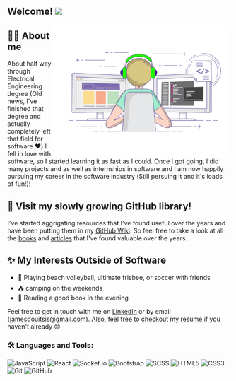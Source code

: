<h2> Welcome! <img src="https://github.com/souvikguria98/souvikguria98/blob/master/Hi.gif" width="25"></h2>
<img align="right" alt="GIF" src="https://raw.githubusercontent.com/devSouvik/devSouvik/master/gif3.gif" width="400"/>

## 👨‍💻 About me

About half way through Electrical Engineering degree (Old news, I've finished that degree and actually completely left that field for software ❤️) I fell in love with software, so I started learning it as fast as I could. Once I got going, I did many projects and as well as internships in software and I am now happily pursuing my career in the software industry (Still persuing it and it's loads of fun!)!

## 🧠 Visit my slowly growing GitHub library! 

I've started aggrigating resources that I've found useful over the years and have been putting them in my [GitHub Wiki](https://github.com/jdouitsis/jdouitsis/wiki). So feel free to take a look at all the [books](https://github.com/jdouitsis/jdouitsis/wiki/Books) and [articles](https://github.com/jdouitsis/jdouitsis/wiki/Articles) that I've found valuable over the years.

## ✨ My Interests Outside of Software

- 🏐 Playing beach volleyball, ultimate frisbee, or soccer with friends
- ⛺️ camping on the weekends
- 📖 Reading a good book in the evening

Feel free to get in touch with me on [LinkedIn](https://www.linkedin.com/in/jamesdouitsis/) or by email ([jamesdouitsis@gmail.com](mailto:jamesdouitsis@gmail.com)). Also, feel free to checkout my [resume](https://github.com/jdouitsis/jdouitsis/blob/main/James%20Douitsis%20Resume.pdf) if you haven't already 😊 

### 🛠️ Languages and Tools:

![JavaScript](https://img.shields.io/badge/-JavaScript-black?style=flat-square&logo=javascript)
![React](https://img.shields.io/badge/-React-black?style=flat-square&logo=react)
![Socket.io](https://img.shields.io/badge/-Socket-black?style=flat-square&logo=socket.io)
![Bootstrap](https://img.shields.io/badge/-Bootstrap-black?style=flat-square&logo=bootstrap)
![SCSS](https://img.shields.io/badge/-SCSS-black?style=flat-square&logo=SASS)
![HTML5](https://img.shields.io/badge/-HTML5-black?style=flat-square&logo=html5&logoColor=white)
![CSS3](https://img.shields.io/badge/-CSS3-black?style=flat-square&logo=css3)
![Git](https://img.shields.io/badge/-Git-black?style=flat-square&logo=git)
![GitHub](https://img.shields.io/badge/-GitHub-black?style=flat-square&logo=github)

<!--
**jdouitsis/jdouitsis** is a ✨ _special_ ✨ repository because its `README.md` (this file) appears on your GitHub profile.

Here are some ideas to get you started:

- 🔭 I’m currently working on ...
- 🌱 I’m currently learning ...
- 👯 I’m looking to collaborate on ...
- 🤔 I’m looking for help with ...
- 💬 Ask me about ...
- 📫 How to reach me: ...
- 😄 Pronouns: ...
- ⚡ Fun fact: ...
-->
